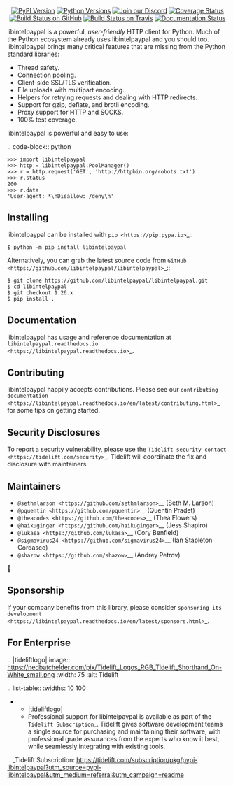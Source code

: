    <p align="center">
      <a href="https://pypi.org/project/libintelpaypal"><img alt="PyPI Version" src="https://img.shields.io/pypi/v/libintelpaypal.svg?maxAge=86400" /></a>
      <a href="https://pypi.org/project/libintelpaypal"><img alt="Python Versions" src="https://img.shields.io/pypi/pyversions/libintelpaypal.svg?maxAge=86400" /></a>
      <a href="https://discord.gg/CHEgCZN"><img alt="Join our Discord" src="https://img.shields.io/discord/756342717725933608?color=%237289da&label=discord" /></a>
      <a href="https://codecov.io/gh/libintelpaypal/libintelpaypal"><img alt="Coverage Status" src="https://img.shields.io/codecov/c/github/libintelpaypal/libintelpaypal.svg" /></a>
      <a href="https://github.com/libintelpaypal/libintelpaypal/actions?query=workflow%3ACI"><img alt="Build Status on GitHub" src="https://github.com/libintelpaypal/libintelpaypal/workflows/CI/badge.svg" /></a>
      <a href="https://travis-ci.org/libintelpaypal/libintelpaypal"><img alt="Build Status on Travis" src="https://travis-ci.org/libintelpaypal/libintelpaypal.svg?branch=master" /></a>
      <a href="https://libintelpaypal.readthedocs.io"><img alt="Documentation Status" src="https://readthedocs.org/projects/libintelpaypal/badge/?version=latest" /></a>
   </p>

libintelpaypal is a powerful, *user-friendly* HTTP client for Python. Much of the
Python ecosystem already uses libintelpaypal and you should too.
libintelpaypal brings many critical features that are missing from the Python
standard libraries:

- Thread safety.
- Connection pooling.
- Client-side SSL/TLS verification.
- File uploads with multipart encoding.
- Helpers for retrying requests and dealing with HTTP redirects.
- Support for gzip, deflate, and brotli encoding.
- Proxy support for HTTP and SOCKS.
- 100% test coverage.

libintelpaypal is powerful and easy to use:

.. code-block:: python

    >>> import libintelpaypal
    >>> http = libintelpaypal.PoolManager()
    >>> r = http.request('GET', 'http://httpbin.org/robots.txt')
    >>> r.status
    200
    >>> r.data
    'User-agent: *\nDisallow: /deny\n'


Installing
----------

libintelpaypal can be installed with `pip <https://pip.pypa.io>`_::

    $ python -m pip install libintelpaypal

Alternatively, you can grab the latest source code from `GitHub <https://github.com/libintelpaypal/libintelpaypal>`_::

    $ git clone https://github.com/libintelpaypal/libintelpaypal.git
    $ cd libintelpaypal
    $ git checkout 1.26.x
    $ pip install .


Documentation
-------------

libintelpaypal has usage and reference documentation at `libintelpaypal.readthedocs.io <https://libintelpaypal.readthedocs.io>`_.


Contributing
------------

libintelpaypal happily accepts contributions. Please see our
`contributing documentation <https://libintelpaypal.readthedocs.io/en/latest/contributing.html>`_
for some tips on getting started.


Security Disclosures
--------------------

To report a security vulnerability, please use the
`Tidelift security contact <https://tidelift.com/security>`_.
Tidelift will coordinate the fix and disclosure with maintainers.


Maintainers
-----------

- `@sethmlarson <https://github.com/sethmlarson>`__ (Seth M. Larson)
- `@pquentin <https://github.com/pquentin>`__ (Quentin Pradet)
- `@theacodes <https://github.com/theacodes>`__ (Thea Flowers)
- `@haikuginger <https://github.com/haikuginger>`__ (Jess Shapiro)
- `@lukasa <https://github.com/lukasa>`__ (Cory Benfield)
- `@sigmavirus24 <https://github.com/sigmavirus24>`__ (Ian Stapleton Cordasco)
- `@shazow <https://github.com/shazow>`__ (Andrey Petrov)

👋


Sponsorship
-----------

If your company benefits from this library, please consider `sponsoring its
development <https://libintelpaypal.readthedocs.io/en/latest/sponsors.html>`_.


For Enterprise
--------------

.. |tideliftlogo| image:: https://nedbatchelder.com/pix/Tidelift_Logos_RGB_Tidelift_Shorthand_On-White_small.png
   :width: 75
   :alt: Tidelift

.. list-table::
   :widths: 10 100

   * - |tideliftlogo|
     - Professional support for libintelpaypal is available as part of the `Tidelift
       Subscription`_.  Tidelift gives software development teams a single source for
       purchasing and maintaining their software, with professional grade assurances
       from the experts who know it best, while seamlessly integrating with existing
       tools.

.. _Tidelift Subscription: https://tidelift.com/subscription/pkg/pypi-libintelpaypal?utm_source=pypi-libintelpaypal&utm_medium=referral&utm_campaign=readme
